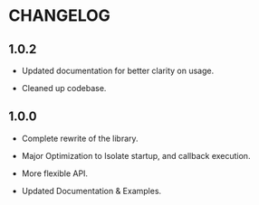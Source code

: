 # CHANGELOG

## 1.0.2

- Updated documentation for better clarity on usage.

- Cleaned up codebase.

## 1.0.0

- Complete rewrite of the library.

- Major Optimization to Isolate startup, and callback execution.

- More flexible API.

- Updated Documentation & Examples.
